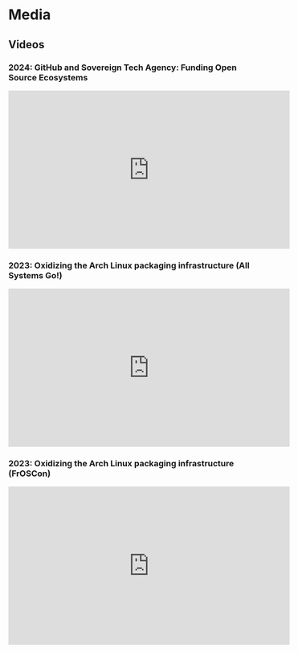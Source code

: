 # Media

## Videos

### 2024: GitHub and Sovereign Tech Agency: Funding Open Source Ecosystems

<iframe width="560" height="315" src="https://www.youtube.com/embed/M_flWJy-MwI?si=9bqU3RiIViqlYKgb" title="YouTube video player" frameborder="0" allow="accelerometer; autoplay; clipboard-write; encrypted-media; gyroscope; picture-in-picture; web-share" referrerpolicy="strict-origin-when-cross-origin" allowfullscreen></iframe>

### 2023: Oxidizing the Arch Linux packaging infrastructure (All Systems Go!)

<iframe width="560" height="315" src="https://media.ccc.de/v/all-systems-go-2023-207-oxidizing-the-arch-linux-packaging-infrastructure/oembed" title="CCC video player" frameborder="0" allowfullscreen></iframe>

### 2023: Oxidizing the Arch Linux packaging infrastructure (FrOSCon)

<iframe width="560" height="315" src="https://media.ccc.de/v/froscon2023-2909-oxidizing_the_arch_linux_packaging_infrastructure/oembed" title="CCC video player" frameborder="0" allowfullscreen></iframe>
